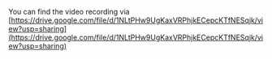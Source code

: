 You can find the video recording via [https://drive.google.com/file/d/1NLtPHw9UgKaxVRPhjkECepcKTfNESqjk/view?usp=sharing](https://drive.google.com/file/d/1NLtPHw9UgKaxVRPhjkECepcKTfNESqjk/view?usp=sharing)

